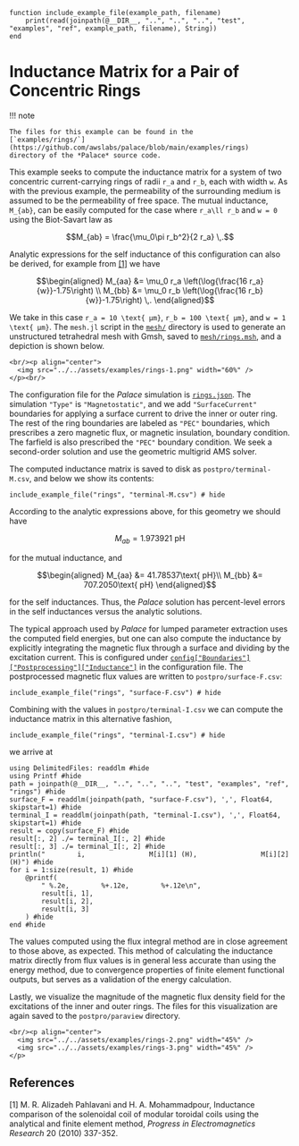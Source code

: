 <!--- Copyright Amazon.com, Inc. or its affiliates. All Rights Reserved. --->
<!--- SPDX-License-Identifier: Apache-2.0 --->

```@setup include_example
function include_example_file(example_path, filename)
    print(read(joinpath(@__DIR__, "..", "..", "..", "test", "examples", "ref", example_path, filename), String))
end
```

# Inductance Matrix for a Pair of Concentric Rings

!!! note

    The files for this example can be found in the
    [`examples/rings/`](https://github.com/awslabs/palace/blob/main/examples/rings)
    directory of the *Palace* source code.

This example seeks to compute the inductance matrix for a system of two concentric
current-carrying rings of radii ``r_a`` and ``r_b``, each with width ``w``. As with the
previous example, the permeability of the surrounding medium is assumed to be the
permeability of free space. The mutual inductance, ``M_{ab}``, can be easily computed for
the case where ``r_a\ll r_b`` and ``w = 0`` using the Biot-Savart law as

```math
M_{ab} = \frac{\mu_0\pi r_b^2}{2 r_a} \,.
```

Analytic expressions for the self inductance of this configuration can also be derived, for
example from [[1]](#References) we have

```math
\begin{aligned}
M_{aa} &= \mu_0 r_a \left(\log{\frac{16 r_a}{w}}-1.75\right) \\
M_{bb} &= \mu_0 r_b \left(\log{\frac{16 r_b}{w}}-1.75\right) \,.
\end{aligned}
```

We take in this case ``r_a = 10 \text{ μm}``, ``r_b = 100 \text{ μm}``, and
``w = 1 \text{ μm}``. The `mesh.jl` script in the
[`mesh/`](https://github.com/awslabs/palace/blob/main/examples/rings/mesh) directory is used
to generate an unstructured tetrahedral mesh with Gmsh, saved to
[`mesh/rings.msh`](https://github.com/awslabs/palace/blob/main/examples/rings/mesh/rings.msh),
and a depiction is shown below.

```@raw html
<br/><p align="center">
  <img src="../../assets/examples/rings-1.png" width="60%" />
</p><br/>
```

The configuration file for the *Palace* simulation is
[`rings.json`](https://github.com/awslabs/palace/blob/main/examples/rings/rings.json). The
simulation `"Type"` is `"Magnetostatic"`, and we add `"SurfaceCurrent"` boundaries for
applying a surface current to drive the inner or outer ring. The rest of the ring
boundaries are labeled as `"PEC"` boundaries, which prescribes a zero magnetic flux, or
magnetic insulation, boundary condition. The farfield is also prescribed the `"PEC"`
boundary condition. We seek a second-order solution and use the geometric multigrid AMS
solver.

The computed inductance matrix is saved to disk as `postpro/terminal-M.csv`, and below we
show its contents:

```@example include_example
include_example_file("rings", "terminal-M.csv") # hide
```

According to the analytic expressions above, for this geometry we should have

```math
M_{ab} = 1.973921\text{ pH}
```

for the mutual inductance, and

```math
\begin{aligned}
M_{aa} &= 41.78537\text{ pH}\\
M_{bb} &= 707.2050\text{ pH}
\end{aligned}
```

for the self inductances. Thus, the *Palace* solution has percent-level errors
in the self inductances versus the analytic solutions.

The typical approach used by *Palace* for lumped parameter extraction uses the computed
field energies, but one can also compute the inductance by explicitly integrating the
magnetic flux through a surface and dividing by the excitation current. This is configured
under
[`config["Boundaries"]["Postprocessing"]["Inductance"]`](../config/boundaries.md#boundaries%5B%22Postprocessing%22%5D%5B%22Inductance%22%5D)
in the configuration file. The postprocessed magnetic flux values are written to `postpro/surface-F.csv`:

```@example include_example
include_example_file("rings", "surface-F.csv") # hide
```

Combining with the values in `postpro/terminal-I.csv` we can compute the
inductance matrix in this alternative fashion,

```@example include_example
include_example_file("rings", "terminal-I.csv") # hide
```

we arrive at

```@example
using DelimitedFiles: readdlm #hide
using Printf #hide
path = joinpath(@__DIR__, "..", "..", "..", "test", "examples", "ref", "rings") #hide
surface_F = readdlm(joinpath(path, "surface-F.csv"), ',', Float64, skipstart=1) #hide
terminal_I = readdlm(joinpath(path, "terminal-I.csv"), ',', Float64, skipstart=1) #hide
result = copy(surface_F) #hide
result[:, 2] ./= terminal_I[:, 2] #hide
result[:, 3] ./= terminal_I[:, 2] #hide
println("        i,                M[i][1] (H),                M[i][2] (H)") #hide
for i = 1:size(result, 1) #hide
    @printf(
        " %.2e,        %+.12e,        %+.12e\n",
        result[i, 1],
        result[i, 2],
        result[i, 3]
    ) #hide
end #hide
```

The values computed using the flux integral method are in close agreement to
those above, as expected. This method of calculating the inductance matrix
directly from flux values is in general less accurate than using the energy
method, due to convergence properties of finite element functional outputs, but
serves as a validation of the energy calculation.

Lastly, we visualize the magnitude of the magnetic flux density field for the excitations of
the inner and outer rings. The files for this visualization are again saved to the
`postpro/paraview` directory.

```@raw html
<br/><p align="center">
  <img src="../../assets/examples/rings-2.png" width="45%" />
  <img src="../../assets/examples/rings-3.png" width="45%" />
</p>
```

## References

[1] M. R. Alizadeh Pahlavani and H. A. Mohammadpour, Inductance comparison of the solenoidal
coil of modular toroidal coils using the analytical and finite element method, _Progress in
Electromagnetics Research_ 20 (2010) 337-352.
